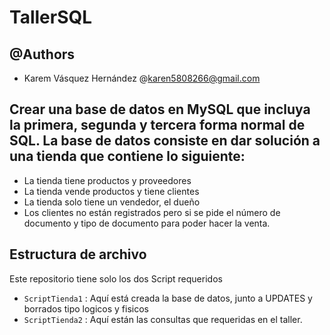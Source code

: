 # TallerSQL
## @Authors
  * Karem Vásquez Hernández @karen5808266@gmail.com
## Crear una base de datos en MySQL que incluya la primera, segunda y tercera forma normal de SQL. La base de datos consiste en dar solución a una tienda que contiene lo siguiente:
  * La tienda tiene productos y proveedores
  * La tienda vende productos y tiene clientes
  * La tienda solo tiene un vendedor, el dueño
  * Los clientes no están registrados pero si se pide el número de documento y tipo de documento para poder hacer la venta.

## Estructura de archivo 
Este repositorio tiene solo los dos Script requeridos 
  * `ScriptTienda1` : Aquí está creada la base de datos, junto a UPDATES y borrados tipo logicos y fisicos
  * `ScriptTienda2` : Aquí están las consultas que requeridas en el taller.
  
